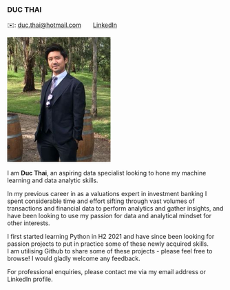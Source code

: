 ### DUC THAI

✉️: duc.thai@hotmail.com 
&nbsp;&nbsp;&nbsp;&nbsp;&nbsp; [LinkedIn](https://www.linkedin.com/in/duc-thai-0975b5b9/) 


![alt text](https://github.com/dt1983/duc.thai/blob/main/Duc%20Thai%20-%20Profile%20Pic.JPG)

I am __Duc Thai__, an aspiring data specialist looking to hone my machine learning and data analytic skills.

In my previous career in as a valuations expert in investment banking I spent considerable time and effort sifting through vast volumes of transactions and financial data to perform analytics and gather insights, and have been looking to use my passion for data and analytical mindset for other interests.

I first started learning Python in H2 2021 and have since been looking for passion projects to put in practice some of these newly acquired skills.<br>
I am utilising Github to share some of these projects - please feel free to browse! I would gladly welcome any feedback.

For professional enquiries, please contact me via my email address or LinkedIn profile.
